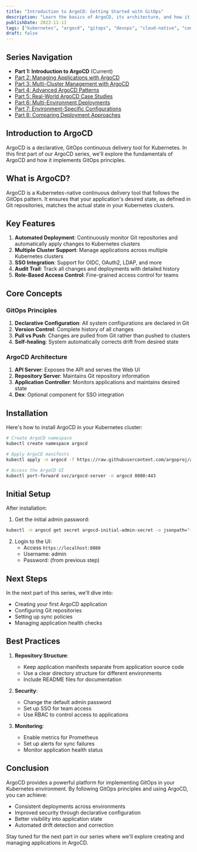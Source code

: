 ```yaml
---
title: "Introduction to ArgoCD: Getting Started with GitOps"
description: "Learn the basics of ArgoCD, its architecture, and how it enables GitOps practices for Kubernetes deployments"
publishDate: 2023-11-11
tags: ["kubernetes", "argocd", "gitops", "devops", "cloud-native", "continuous-deployment", "series:argocd:1"]
draft: false
---
```


## Series Navigation

- **Part 1: Introduction to ArgoCD** (Current)
- [Part 2: Managing Applications with ArgoCD](/posts/argocd/02-application-management)
- [Part 3: Multi-Cluster Management with ArgoCD](/posts/argocd/03-multicluster)
- [Part 4: Advanced ArgoCD Patterns](/posts/argocd/04-advanced-patterns)
- [Part 5: Real-World ArgoCD Case Studies](/posts/argocd/05-real-world-cases)
- [Part 6: Multi-Environment Deployments](/posts/argocd/06-multi-env-deployment)
- [Part 7: Environment-Specific Configurations](/posts/argocd/07-env-configs)
- [Part 8: Comparing Deployment Approaches](/posts/argocd/08-deployment-approaches)

## Introduction to ArgoCD

ArgoCD is a declarative, GitOps continuous delivery tool for Kubernetes. In this first part of our ArgoCD series, we'll explore the fundamentals of ArgoCD and how it implements GitOps principles.

## What is ArgoCD?

ArgoCD is a Kubernetes-native continuous delivery tool that follows the GitOps pattern. It ensures that your application's desired state, as defined in Git repositories, matches the actual state in your Kubernetes clusters.

## Key Features

1. **Automated Deployment**: Continuously monitor Git repositories and automatically apply changes to Kubernetes clusters
2. **Multiple Cluster Support**: Manage applications across multiple Kubernetes clusters
3. **SSO Integration**: Support for OIDC, OAuth2, LDAP, and more
4. **Audit Trail**: Track all changes and deployments with detailed history
5. **Role-Based Access Control**: Fine-grained access control for teams

## Core Concepts

### GitOps Principles

1. **Declarative Configuration**: All system configurations are declared in Git
2. **Version Control**: Complete history of all changes
3. **Pull vs Push**: Changes are pulled from Git rather than pushed to clusters
4. **Self-healing**: System automatically corrects drift from desired state

### ArgoCD Architecture

1. **API Server**: Exposes the API and serves the Web UI
2. **Repository Server**: Maintains Git repository information
3. **Application Controller**: Monitors applications and maintains desired state
4. **Dex**: Optional component for SSO integration

## Installation

Here's how to install ArgoCD in your Kubernetes cluster:

```bash
# Create ArgoCD namespace
kubectl create namespace argocd

# Apply ArgoCD manifests
kubectl apply -n argocd -f https://raw.githubusercontent.com/argoproj/argo-cd/stable/manifests/install.yaml

# Access the ArgoCD UI
kubectl port-forward svc/argocd-server -n argocd 8080:443
```

## Initial Setup

After installation:

1. Get the initial admin password:

```bash
kubectl -n argocd get secret argocd-initial-admin-secret -o jsonpath="{.data.password}" | base64 -d
```

2. Login to the UI:
   - Access `https://localhost:8080`
   - Username: admin
   - Password: (from previous step)

## Next Steps

In the next part of this series, we'll dive into:

- Creating your first ArgoCD application
- Configuring Git repositories
- Setting up sync policies
- Managing application health checks

## Best Practices

1. **Repository Structure**:
   - Keep application manifests separate from application source code
   - Use a clear directory structure for different environments
   - Include README files for documentation

2. **Security**:
   - Change the default admin password
   - Set up SSO for team access
   - Use RBAC to control access to applications

3. **Monitoring**:
   - Enable metrics for Prometheus
   - Set up alerts for sync failures
   - Monitor application health status

## Conclusion

ArgoCD provides a powerful platform for implementing GitOps in your Kubernetes environment. By following GitOps principles and using ArgoCD, you can achieve:

- Consistent deployments across environments
- Improved security through declarative configuration
- Better visibility into application state
- Automated drift detection and correction

Stay tuned for the next part in our series where we'll explore creating and managing applications in ArgoCD.
